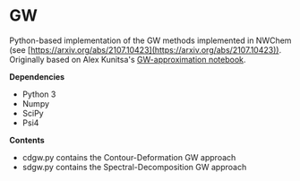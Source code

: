 # GW

Python-based implementation of the GW methods implemented in NWChem (see [https://arxiv.org/abs/2107.10423](https://arxiv.org/abs/2107.10423)). Originally based on Alex Kunitsa's [GW-approximation notebook](https://github.com/aakunitsa/GW-approximation).

**Dependencies**
- Python 3
- Numpy
- SciPy
- Psi4 

**Contents**
- cdgw.py contains the Contour-Deformation GW approach
- sdgw.py contains the Spectral-Decomposition GW approach



